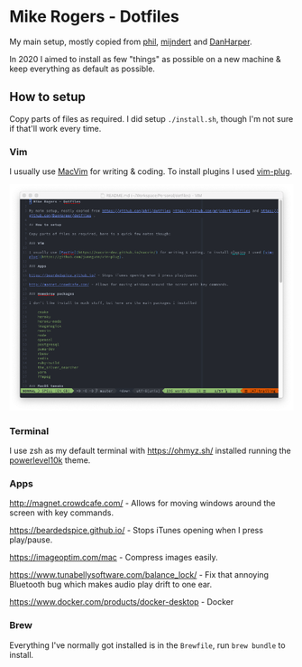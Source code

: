 # Mike Rogers - Dotfiles

My main setup, mostly copied from [phil](https://github.com/phil/dotfiles), [mijndert](https://github.com/mijndert/dotfiles) and [DanHarper](https://github.com/DanHarper/dotfiles).

In 2020 I aimed to install as few "things" as possible on a new machine & keep everything as default as possible. 

## How to setup

Copy parts of files as required. I did setup `./install.sh`, though I'm not sure if that'll work every time.

### Vim

I usually use [MacVim](https://macvim-dev.github.io/macvim/) for writing & coding. To install plugins I used [vim-plug](https://github.com/junegunn/vim-plug).

![VIM Theme Preview](https://raw.githubusercontent.com/MikeRogers0/dotfiles/master/media/vim.png)

### Terminal

I use zsh as my default terminal with https://ohmyz.sh/ installed running the [powerlevel10k](https://github.com/romkatv/powerlevel10k) theme.

### Apps

http://magnet.crowdcafe.com/ - Allows for moving windows around the screen with key commands.

https://beardedspice.github.io/ - Stops iTunes opening when I press play/pause.

https://imageoptim.com/mac - Compress images easily.

https://www.tunabellysoftware.com/balance_lock/ - Fix that annoying Bluetooth bug which makes audio play drift to one ear.

https://www.docker.com/products/docker-desktop - Docker

### Brew

Everything I've normally got installed is in the `Brewfile`, run `brew bundle` to install.
